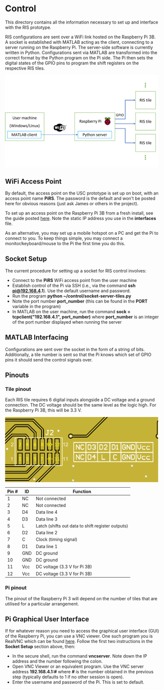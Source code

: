 # Control

This directory contains all the information necessary to set up and interface with the RIS prototype. 

RIS configurations are sent over a WiFi link hosted on the Raspberry Pi 3B. A socket is established with MATLAB acting as the client, connecting to a server running on the Raspberry Pi. The server-side software is currently written in Python. Configurations sent via MATLAB are transformed into the correct format by the Python program on the Pi side. The Pi then sets the digital states of the GPIO pins to program the shift registers on the respective RIS tiles. 

<img src="images/control_diagram.png" width="500" />

## WiFi Access Point

By default, the access point on the USC prototype is set up on boot, with an access point name **PiRS**. The password is the default and won't be posted here for obvious reasons (just ask James or others in the project). 

To set up an access point on the Raspberry Pi 3B from a fresh install, see the guide posted [here](https://learn.sparkfun.com/tutorials/setting-up-a-raspberry-pi-3-as-an-access-point/all). Note the static IP address you use in the __interfaces__ file.

As an alternative, you may set up a mobile hotspot on a PC and get the Pi to connect to you. To keep things simple, you may connect a monitor/keyboard/mouse to the Pi the first time you do this. 

## Socket Setup

The current procedure for setting up a socket for RIS control involves:

- Connect to the **PiRS** WiFi access point from the user machine
- Establish control of the Pi via SSH (i.e., via the command __ssh pi@192.168.4.1__). Use the default username and password.
- Run the program **python ~/control/socket-server-tiles.py**
- Note the port number **port_number** (this can be found in the **PORT** variable in the program)
- In MATLAB on the user machine, run the command **sock = tcpclient("192.168.4.1", port_number)** where **port_number** is an integer of the port number displayed when running the server

## MATLAB Interfacing

Configurations are sent over the socket in the form of a string of bits. Additionally, a tile number is sent so that the Pi knows which set of GPIO pins it should send the control signals over. 

## Pinouts

### Tile pinout

Each RIS tile requires 6 digital inputs alongside a DC voltage and a ground connection. The DC voltage should be the same level as the logic high. For the Raspberry Pi 3B, this will be 3.3 V. 

<img src="images/pinout_tile.png" width="500" />

| Pin # | ID   | Function                                           |
|-------|------|----------------------------------------------------|
| 1     | NC   | Not connected                                      |
| 2     | NC   | Not connected                                      |
| 3     | D4   | Data line 4                                        |
| 4     | D3   | Data line 3                                        |
| 5     | L    | Latch (shifts out data to shift register outputs)  |
| 6     | D2   | Data line 2                                        |
| 7     | C    | Clock (timing signal)                              |
| 8     | D1   | Data line 1                                        |
| 9     | GND  | DC ground                                          |
| 10    | GND  | DC ground                                          |
| 11    | Vcc  | DC voltage (3.3 V for Pi 3B)                       |
| 12    | Vcc  | DC voltage (3.3 V for Pi 3B)                       |

### Pi pinout

The pinout of the Raspberry Pi 3 will depend on the number of tiles that are utilised for a particular arrangement.

## Pi Graphical User Interface

If for whatever reason you need to access the graphical user interface (GUI) of the Raspberry Pi, you can use a VNC viewer. One such program you is RealVNC which can be found [here](https://www.realvnc.com/en/connect/download/vnc/). Follow the first two instructions in the **Socket Setup** section above, then:

- In the secure shell, run the command **vncserver**. Note down the IP address and the number following the colon.
- Open VNC Viewer or an equivalent program. Use the VNC server address **192.168.4.1:#** where **#** is the number obtained in the previous step (typically defaults to 1 if no other session is open).
- Enter the username and password of the Pi. This is set to default.

